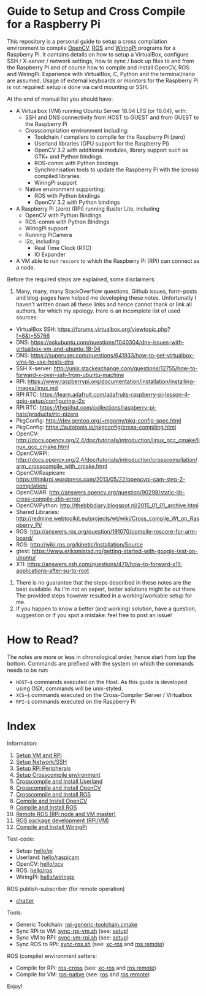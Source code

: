 # Guide to Setup and Cross Compile for a Raspberry Pi

This repository is a personal guide to setup a cross compilation environment to compile [OpenCV](http://opencv.org/), [ROS](http://www.ros.org/) and [WiringPi](http://wiringpi.com) programs for a Raspberry Pi. It contains details on how to setup a VirtualBox, configure SSH / X-server / network settings, how to sync / back up files to and from the Raspberry Pi and of course how to compile and install OpenCV, ROS and WiringPi. Experience with VirtualBox, C, Python and the terminal/nano are assumed. Usage of external keyboards or monitors for the Raspberry Pi is not required: setup is done via card mounting or SSH. 

At the end of manual list you should have:
- A Virtualbox (VM) running Ubuntu Server 18.04 LTS (or 16.04), with:
  - SSH and DNS connectivity from HOST to GUEST and from GUEST to the Raspberry Pi
  - Crosscompilation environment including:
    - Toolchain /  compilers to compile for the Raspberry Pi (zero)
    - Userland libraries (GPU support for the Raspberry Pi)
    - OpenCV 3.2 with additional modules, library support such as GTK+ and Python bindings
    - ROS-comm with Python bindings
    - Synchronisation tools to update the Raspberry Pi with the (cross) compiled libraries.
    - WiringPi support
  - Native environment supporting:
    - ROS with Python bindings
    - OpenCV 3.2 with Python bindings
- A Raspberry Pi (zero) (RPi) running Buster Lite, including
  - OpenCV with Python Bindings
  - ROS-comm with Python Bindings
  - WiringPi support
  - Running PiCamera
  - i2c, including:
    - Real Time Clock (RTC)
    - IO Expander
- A VM able to run `roscore` to which the Raspberry Pi (RPi) can connect as a node. 

Before the required steps are explained, some disclaimers:

1. Many, many, many StackOverflow questions, Github issues, form-posts and blog-pages have helped me developing these notes. Unfortunatly I haven't written down all these links and hence cannot thank or link all authors, for which my apology. Here is an incomplete list of used sources:
  - VirtualBox SSH: https://forums.virtualbox.org/viewtopic.php?f=8&t=55766
  - DNS: https://askubuntu.com/questions/1040304/dns-issues-with-virtualbox-vm-and-ubuntu-18-04
  - DNS: https://superuser.com/questions/641933/how-to-get-virtualbox-vms-to-use-hosts-dns
  - SSH X-server: http://unix.stackexchange.com/questions/12755/how-to-forward-x-over-ssh-from-ubuntu-machine
  - RPI: https://www.raspberrypi.org/documentation/installation/installing-images/linux.md
  - RPI RTC: https://learn.adafruit.com/adafruits-raspberry-pi-lesson-4-gpio-setup/configuring-i2c
  - RPI RTC: https://thepihut.com/collections/raspberry-pi-hats/products/rtc-pizero
  - PkgConfig: http://dev.gentoo.org/~mgorny/pkg-config-spec.html
  - PkgConfig: https://autotools.io/pkgconfig/cross-compiling.html
  - OpenCV: http://docs.opencv.org/2.4/doc/tutorials/introduction/linux_gcc_cmake/linux_gcc_cmake.html
  - OpenCV/RPI: http://docs.opencv.org/2.4/doc/tutorials/introduction/crosscompilation/arm_crosscompile_with_cmake.html
  - OpenCV/Raspicam: https://thinkrpi.wordpress.com/2013/05/22/opencvpi-cam-step-2-compilation/
  - OpenCV/AR: http://answers.opencv.org/question/90298/static-lib-cross-compile-zlib-error/
  - OpenCV/Python: http://thebbbdiary.blogspot.nl/2015_01_01_archive.html
  - Shared Libraries: http://redmine.webtoolkit.eu/projects/wt/wiki/Cross_compile_Wt_on_Raspberry_Pi/
  - ROS: http://answers.ros.org/question/191070/compile-roscore-for-arm-board/
  - ROS: http://wiki.ros.org/kinetic/Installation/Source
  - gtest: https://www.eriksmistad.no/getting-started-with-google-test-on-ubuntu/
  - X11: https://answers.ssh.com/questions/479/how-to-forward-x11-applications-after-su-to-root
1. There is no guarantee that the steps described in these notes are the best available. As I'm not an expert, better solutions might be out there. The provided steps however resulted in a working/workable setup for me.
1. If you happen to know a better (and working) solution, have a question, suggestion or if you spot a mistake: feel free to post an issue!

# How to Read?

The notes are more or less in chronological order, hence start from top the bottom. Commands are prefixed with the system on which the commands needs to be run:

- `HOST~$` commands executed on the Host. As this guide is developed using OSX, commands will be unix-styled.
- `XCS~$` commands executed on the Cross-Compiler Server / Virtualbox
- `RPI~$` commands executed on the Raspberry Pi

# Index

Information:
1. [Setup VM and RPi](01-setup.md)
1. [Setup Network/SSH](02-network.md)
1. [Setup RPi Peripherals](03-xc-peripherals.md)
1. [Setup Crosscompile environment](04-xc-setup.md)
1. [Crosscompile and Install Userland](05-xc-userland.md)
1. [Crosscompile and Install OpenCV](06-xc-opencv.md)
1. [Crosscompile and Install ROS](07-xc-ros.md)
1. [Compile and Install OpenCV](08-native-opencv.md)
1. [Compile and Install ROS](09-native-ros.md)
1. [Remote ROS (RPi node and VM master)](10-ros-remote.md)
1. [ROS package development (RPi/VM)](11-ros-dev.md)
1. [Compile and Install WiringPi](12-wiringpi.md)

Test-code:
- Setup: [hello/pi](hello/pi)
- Userland: [hello/raspicam](hello/raspicam)
- OpenCV: [hello/ocv](hello/ocv)
- ROS: [hello/ros](hello/ros)
- WiringPi: [hello/wiringpi](hello/wiringpi)

ROS publish-subscriber (for remote operation)
- [chatter](ros/chatter)

Tools:
- Generic Toolchain: [rpi-generic-toolchain.cmake](rpi-generic-toolchain.cmake)
- Sync RPi to VM: [sync-rpi-vm.sh](scripts/sync-rpi-vm.sh) (see: [setup](04-xc-setup.md))
- Sync VM to RPi: [sync-vm-rpi.sh](scripts/sync-vm-rpi.sh) (see: [setup](04-xc-setup.md))
- Sync ROS to RPi: [sync-ros.sh](scripts/sync-ros.sh) (see: [xc-ros](07-xc-ros.md#synchronisation) and [ros remote](10-ros-remote))

ROS (compile) environment setters:
- Compile for RPi: [ros-cross](scripts/ros-cross) (see: [xc-ros](07-xc-ros.md) and [ros remote](10-ros-remote))
- Compile for VM: [ros-native](scripts/ros-native) (see: [ros](08-native-ros.md) and [ros remote](10-ros-remote))

Enjoy!
